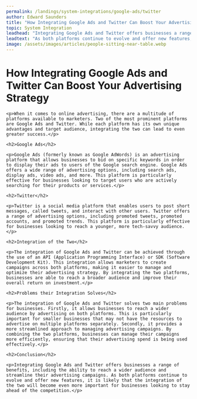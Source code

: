 ```yaml
---
permalink: /landings/system-integrations/google-ads/twitter
author: Edward Saunders
title: "How Integrating Google Ads and Twitter Can Boost Your Advertising Strategy"
topic: System Integration
leadhead: "Integrating Google Ads and Twitter offers businesses a range of benefits, including the ability to reach a wider audience and streamline their advertising campaigns"
leadtext: "As both platforms continue to evolve and offer new features, it is likely that the integration of the two will become even more important for businesses looking to stay ahead of the competition."
image: /assets/images/articles/people-sitting-near-table.webp
---
```

<div class="arttext">	<h1>How Integrating Google Ads and Twitter Can Boost Your Advertising Strategy</h1>

	<p>When it comes to online advertising, there are a multitude of platforms available to marketers. Two of the most prominent platforms are Google Ads and Twitter. While each platform has its own unique advantages and target audience, integrating the two can lead to even greater success.</p>

	<h2>Google Ads</h2>

	<p>Google Ads (formerly known as Google AdWords) is an advertising platform that allows businesses to bid on specific keywords in order to display their ads to users of the Google search engine. Google Ads offers a wide range of advertising options, including search ads, display ads, video ads, and more. This platform is particularly effective for businesses looking to target users who are actively searching for their products or services.</p>

	<h2>Twitter</h2>

	<p>Twitter is a social media platform that enables users to post short messages, called tweets, and interact with other users. Twitter offers a range of advertising options, including promoted tweets, promoted accounts, and promoted trends. This platform is particularly effective for businesses looking to reach a younger, more tech-savvy audience.</p>

	<h2>Integration of the Two</h2>

	<p>The integration of Google Ads and Twitter can be achieved through the use of an API (Application Programming Interface) or SDK (Software Development Kit). This integration allows marketers to create campaigns across both platforms, making it easier to manage and optimize their advertising strategy. By integrating the two platforms, businesses are able to reach a broader audience and improve their overall return on investment.</p>

	<h2>Problems their Integration Solves</h2>

	<p>The integration of Google Ads and Twitter solves two main problems for businesses. Firstly, it allows businesses to reach a wider audience by advertising on both platforms. This is particularly important for smaller businesses that may not have the resources to advertise on multiple platforms separately. Secondly, it provides a more streamlined approach to managing advertising campaigns. By combining the two platforms, businesses can manage their campaigns more efficiently, ensuring that their advertising spend is being used effectively.</p>

	<h2>Conclusion</h2>

	<p>Integrating Google Ads and Twitter offers businesses a range of benefits, including the ability to reach a wider audience and streamline their advertising campaigns. As both platforms continue to evolve and offer new features, it is likely that the integration of the two will become even more important for businesses looking to stay ahead of the competition.</p>
</div>